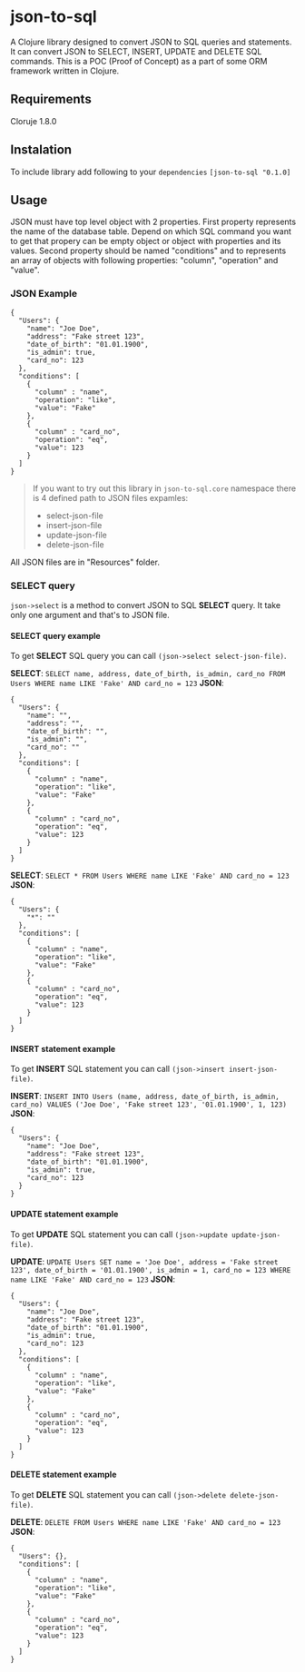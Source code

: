 # json-to-sql

A Clojure library designed to convert JSON to SQL queries and statements. It can convert JSON to SELECT, INSERT, UPDATE and DELETE SQL commands.
This is a POC (Proof of Concept) as a part of some ORM framework written in Clojure.

## Requirements

Cloruje 1.8.0

## Instalation

To include library add following to your ```dependencies``` ```[json-to-sql "0.1.0]```

## Usage

JSON must have top level object with 2 properties. First property represents the name of the database table. Depend on which SQL command you want to get that propery can be empty object or object with properties and its values. Second property should be named "conditions" and to represents an array of objects with following properties: "column", "operation" and "value".

### JSON Example

```
{
  "Users": {
    "name": "Joe Doe",
    "address": "Fake street 123",
    "date_of_birth": "01.01.1900",
    "is_admin": true,
    "card_no": 123
  },
  "conditions": [
    {
      "column" : "name",
      "operation": "like",
      "value": "Fake"
    },
    {
      "column" : "card_no",
      "operation": "eq",
      "value": 123
    }
  ]
}
```

>If you want to try out this library in ```json-to-sql.core``` namespace there is 4 defined path to JSON files expamles:
> * select-json-file
> * insert-json-file
> * update-json-file
> * delete-json-file

All JSON files are in "Resources" folder.

### SELECT query

```json->select``` is a method to convert JSON to SQL **SELECT** query. It take only one argument and that's to JSON file.

#### SELECT query example

To get **SELECT** SQL query you can call ```(json->select select-json-file)```.

**SELECT**: ```SELECT name, address, date_of_birth, is_admin, card_no FROM Users WHERE name LIKE 'Fake' AND card_no = 123```
**JSON**:
```
{
  "Users": {
    "name": "",
    "address": "",
    "date_of_birth": "",
    "is_admin": "",
    "card_no": ""
  },
  "conditions": [
    {
      "column" : "name",
      "operation": "like",
      "value": "Fake"
    },
    {
      "column" : "card_no",
      "operation": "eq",
      "value": 123
    }
  ]
}
```

**SELECT**: ```SELECT * FROM Users WHERE name LIKE 'Fake' AND card_no = 123```
**JSON**:
```
{
  "Users": {
    "*": ""
  },
  "conditions": [
    {
      "column" : "name",
      "operation": "like",
      "value": "Fake"
    },
    {
      "column" : "card_no",
      "operation": "eq",
      "value": 123
    }
  ]
}
```

#### INSERT statement example

To get **INSERT** SQL statement you can call ```(json->insert insert-json-file)```.

**INSERT**: ```INSERT INTO Users (name, address, date_of_birth, is_admin, card_no) VALUES ('Joe Doe', 'Fake street 123', '01.01.1900', 1, 123)```
**JSON**:
```
{
  "Users": {
    "name": "Joe Doe",
    "address": "Fake street 123",
    "date_of_birth": "01.01.1900",
    "is_admin": true,
    "card_no": 123
  }
}
```

#### UPDATE statement example

To get **UPDATE** SQL statement you can call ```(json->update update-json-file)```.

**UPDATE**: ```UPDATE Users SET name = 'Joe Doe', address = 'Fake street 123', date_of_birth = '01.01.1900', is_admin = 1, card_no = 123 WHERE name LIKE 'Fake' AND card_no = 123```
**JSON**:
```
{
  "Users": {
    "name": "Joe Doe",
    "address": "Fake street 123",
    "date_of_birth": "01.01.1900",
    "is_admin": true,
    "card_no": 123
  },
  "conditions": [
    {
      "column" : "name",
      "operation": "like",
      "value": "Fake"
    },
    {
      "column" : "card_no",
      "operation": "eq",
      "value": 123
    }
  ]
}
```

#### DELETE statement example

To get **DELETE** SQL statement you can call ```(json->delete delete-json-file)```.

**DELETE**: ```DELETE FROM Users WHERE name LIKE 'Fake' AND card_no = 123```
**JSON**:
```
{
  "Users": {},
  "conditions": [
    {
      "column" : "name",
      "operation": "like",
      "value": "Fake"
    },
    {
      "column" : "card_no",
      "operation": "eq",
      "value": 123
    }
  ]
}
```